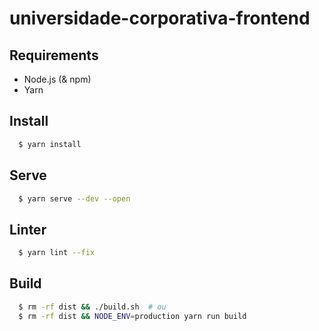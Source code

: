 # universidade-corporativa-frontend

## Requirements

- Node.js (& npm)
- Yarn

## Install

```sh
  $ yarn install
```

## Serve

```sh
  $ yarn serve --dev --open
```

## Linter

```sh
  $ yarn lint --fix
```

## Build

```sh
  $ rm -rf dist && ./build.sh  # ou
  $ rm -rf dist && NODE_ENV=production yarn run build
```
